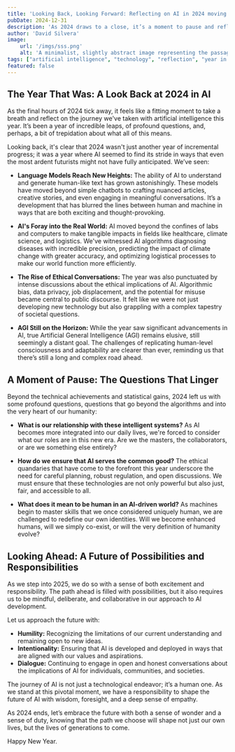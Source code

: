 ```yaml
---
title: 'Looking Back, Looking Forward: Reflecting on AI in 2024 moving to 2025'
pubDate: 2024-12-31
description: 'As 2024 draws to a close, it’s a moment to pause and reflect on the remarkable, and sometimes bewildering, year we’ve had in artificial intelligence. From breakthroughs to ethical quandaries, we’ve journeyed through a landscape of rapid change. Join me in considering the profound impact of this technology and the paths that lie ahead.'
author: 'David Silvera'
image:
    url: '/imgs/sss.png'
    alt: 'A minimalist, slightly abstract image representing the passage of time and the interconnectedness of technology'
tags: ["artificial intelligence", "technology", "reflection", "year in review", "future", "ethics", "2024", "2025","technological advancement", "AI progress"]
featured: false
---
```


## The Year That Was: A Look Back at 2024 in AI

As the final hours of 2024 tick away, it feels like a fitting moment to take a breath and reflect on the journey we've taken with artificial intelligence this year. It’s been a year of incredible leaps, of profound questions, and, perhaps, a bit of trepidation about what all of this means.

Looking back, it's clear that 2024 wasn't just another year of incremental progress; it was a year where AI seemed to find its stride in ways that even the most ardent futurists might not have fully anticipated. We’ve seen:

*   **Language Models Reach New Heights:** The ability of AI to understand and generate human-like text has grown astonishingly. These models have moved beyond simple chatbots to crafting nuanced articles, creative stories, and even engaging in meaningful conversations. It’s a development that has blurred the lines between human and machine in ways that are both exciting and thought-provoking.

*   **AI's Foray into the Real World:** AI moved beyond the confines of labs and computers to make tangible impacts in fields like healthcare, climate science, and logistics. We've witnessed AI algorithms diagnosing diseases with incredible precision, predicting the impact of climate change with greater accuracy, and optimizing logistical processes to make our world function more efficiently.

*   **The Rise of Ethical Conversations:** The year was also punctuated by intense discussions about the ethical implications of AI. Algorithmic bias, data privacy, job displacement, and the potential for misuse became central to public discourse. It felt like we were not just developing new technology but also grappling with a complex tapestry of societal questions.

*   **AGI Still on the Horizon:** While the year saw significant advancements in AI, true Artificial General Intelligence (AGI) remains elusive, still seemingly a distant goal. The challenges of replicating human-level consciousness and adaptability are clearer than ever, reminding us that there’s still a long and complex road ahead.

## A Moment of Pause: The Questions That Linger

Beyond the technical achievements and statistical gains, 2024 left us with some profound questions, questions that go beyond the algorithms and into the very heart of our humanity:

*   **What is our relationship with these intelligent systems?** As AI becomes more integrated into our daily lives, we're forced to consider what our roles are in this new era. Are we the masters, the collaborators, or are we something else entirely?

*   **How do we ensure that AI serves the common good?** The ethical quandaries that have come to the forefront this year underscore the need for careful planning, robust regulation, and open discussions. We must ensure that these technologies are not only powerful but also just, fair, and accessible to all.

*   **What does it mean to be human in an AI-driven world?** As machines begin to master skills that we once considered uniquely human, we are challenged to redefine our own identities. Will we become enhanced humans, will we simply co-exist, or will the very definition of humanity evolve?

## Looking Ahead: A Future of Possibilities and Responsibilities

As we step into 2025, we do so with a sense of both excitement and responsibility. The path ahead is filled with possibilities, but it also requires us to be mindful, deliberate, and collaborative in our approach to AI development.

Let us approach the future with:
*   **Humility:** Recognizing the limitations of our current understanding and remaining open to new ideas.
*   **Intentionality:** Ensuring that AI is developed and deployed in ways that are aligned with our values and aspirations.
*   **Dialogue:** Continuing to engage in open and honest conversations about the implications of AI for individuals, communities, and societies.

The journey of AI is not just a technological endeavor; it’s a human one. As we stand at this pivotal moment, we have a responsibility to shape the future of AI with wisdom, foresight, and a deep sense of empathy.

As 2024 ends, let’s embrace the future with both a sense of wonder and a sense of duty, knowing that the path we choose will shape not just our own lives, but the lives of generations to come.

Happy New Year.